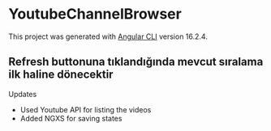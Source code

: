 # YoutubeChannelBrowser

This project was generated with [Angular CLI](https://github.com/angular/angular-cli) version 16.2.4.

## Refresh buttonuna tıklandığında mevcut sıralama ilk haline dönecektir
Updates
- Used Youtube API for listing the videos
- Added NGXS for saving states
